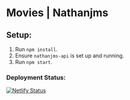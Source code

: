 # Movies | Nathanjms

## Setup:

1. Run `npm install`.
2. Ensure `nathanjms-api` is set up and running.
3. Run `npm start`.

### Deployment Status:
[![Netlify Status](https://api.netlify.com/api/v1/badges/8f7d3f24-8764-4148-97b2-9ad040dd57ab/deploy-status)](https://app.netlify.com/sites/movies-nathanjms/deploys)
